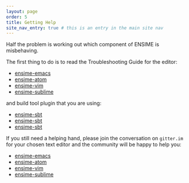 ```yaml
---
layout: page
order: 5
title: Getting Help
site_nav_entry: true # this is an entry in the main site nav
---
```


Half the problem is working out which component of ENSIME is misbehaving.

The first thing to do is to read the Troubleshooting Guide for the editor:

- [ensime-emacs](/editors/emacs/troubleshooting/)
- [ensime-atom](/editors/atom/troubleshooting/)
- [ensime-vim](/editors/vim/troubleshooting/)
- [ensime-sublime](/editors/sublime/troubleshooting/)

and build tool plugin that you are using:

- [ensime-sbt](http://ensime.github.io/build_tools/sbt/#troubleshooting)
- [ensime-sbt](http://ensime.github.io/build_tools/maven/#troubleshooting)
- [ensime-sbt](http://ensime.github.io/build_tools/gradle/#troubleshooting)

If you still need a helping hand, please join the conversation on `gitter.im` for your chosen text editor and the community will be happy to help you:

- [ensime-emacs](https://gitter.im/ensime/ensime-emacs)
- [ensime-atom](https://gitter.im/ensime/ensime-atom)
- [ensime-vim](https://gitter.im/ensime/ensime-vim)
- [ensime-sublime](https://gitter.im/ensime/ensime-sublime)
